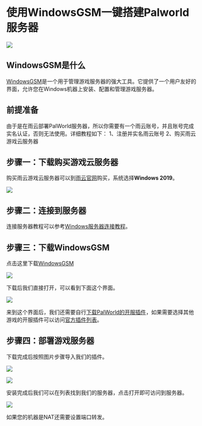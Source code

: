 # 使用WindowsGSM一键搭建Palworld服务器

![](https://cn-sy1.rains3.com/rainyun-assets/pic/2024/03/20240314160034_2ea6e9edf6e1730892e4cc5aa79f76a4.png)

## WindowsGSM是什么

[WindowsGSM](https://windowsgsm.com/)是一个用于管理游戏服务器的强大工具。它提供了一个用户友好的界面，允许您在Windows机器上安装、配置和管理游戏服务器。

## 前提准备
由于是在雨云部署PalWorld服务器，所以你需要有一个雨云账号，并且账号完成实名认证，否则无法使用。详细教程如下：
1、注册并实名雨云账号
2、购买雨云游戏云服务器

## 步骤一：下载购买游戏云服务器

购买雨云游戏云服务器可以到[雨云官网](https://app.rainyun.com/apps/rgs/buy)购买，系统选择**Windows 2019**。

![](https://cn-sy1.rains3.com/rainyun-assets/pic/2024/03/20240312171425_d47c44b0a7e7da886987e7a9bcb68c29.png)

## 步骤二：连接到服务器

连接服务器教程可以参考[Windows服务器连接教程](/docs/rgs/detail/connect#连接到windows服务器)。

## 步骤三：下载WindowsGSM

点击这里下载[WindowsGSM](https://windowsgsm.com/products/windowsgsm-desktop)

![](https://cn-sy1.rains3.com/rainyun-assets/pic/2024/03/20240314165344_db4fde8d05cd048562942615b0fbe124.png)

下载后我们直接打开，可以看到下面这个界面。

![](https://cn-sy1.rains3.com/rainyun-assets/pic/2024/03/20240318144520_f9ac82ec0f7f90f29181560c12724c1e.png)

来到这个界面后，我们还需要自行[下载PalWorld的开服插件](https://github.com/ohmcodes/WindowsGSM.Palworld/releases/tag/1.1.1)，如果需要选择其他游戏的开服插件可以访问[官方插件列表](https://windowsgsm.com/products/windowsgsm-plugins)。


## 步骤四：部署游戏服务器

下载完成后按照图片步骤导入我们的插件。

![](https://cn-sy1.rains3.com/rainyun-assets/pic/2024/03/20240318145153_5b8d4082dc0db617a6d4a010c9f7e2e2.png)

![](https://cn-sy1.rains3.com/rainyun-assets/pic/2024/03/20240318150711_fe3d03817b9309895775bfb7fd2ec6b6.png)

安装完成后我们可以在列表找到我们的服务器，点击打开即可访问到服务器。

![](https://cn-sy1.rains3.com/rainyun-assets/pic/2024/03/20240318152029_f358bdcdcfcff6f011b122393892aecc.png)

如果您的机器是NAT还需要设置端口转发。